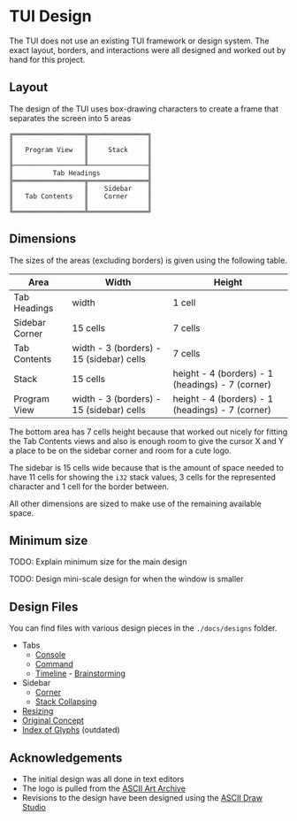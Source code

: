 # TUI Design

The TUI does not use an existing TUI framework or design system. The exact layout, borders, and interactions were all designed and worked out by hand for this project.

## Layout

The design of the TUI uses box-drawing characters to create a frame
that separates the screen into 5 areas

```
╔══════════════════╦═══════════════╗
║                  ║               ║
║   Program View   ║     Stack     ║
║                  ║               ║
╟──────────────────╨───────────────╢
║          Tab Headings            ║
╠══════════════════╦═══════════════╣
║                  ║    Sidebar    ║
║   Tab Contents   ║    Corner     ║
║                  ║               ║
╚══════════════════╩═══════════════╝
```

## Dimensions

The sizes of the areas (excluding borders) is given using the following table.

| Area | Width | Height |
|-|-|-|
| Tab Headings | width | 1 cell |
| Sidebar Corner | 15 cells | 7 cells |
| Tab Contents | width - 3 (borders) - 15 (sidebar) cells | 7 cells |
| Stack | 15 cells | height - 4 (borders) - 1 (headings) - 7 (corner) | 
| Program View | width - 3 (borders) - 15 (sidebar) cells | height - 4 (borders) - 1 (headings) - 7 (corner) |

The bottom area has 7 cells height because that worked out nicely for fitting the Tab Contents views and also is enough room to give the cursor X and Y a place to be on the sidebar corner and room for a cute logo.

The sidebar is 15 cells wide because that is the amount of space needed to have 11 cells for showing the `i32` stack values, 3 cells for the represented character and 1 cell for the border between.

All other dimensions are sized to make use of the remaining available space.

## Minimum size

TODO: Explain minimum size for the main design

TODO: Design mini-scale design for when the window is smaller

## Design Files

You can find files with various design pieces in the `./docs/designs` folder.

- Tabs
  - [Console](./designs/tab_console.txt)
  - [Command](./designs/tab_command.txt)
  - [Timeline](./designs/tab_timeline.txt) - [Brainstorming](./designs/timeline.md)
- Sidebar
  - [Corner](./designs/sidebar_corner.txt)
  - [Stack Collapsing](./designs/stack_collapsing.md)
- [Resizing](./designs/resizing.md)
- [Original Concept](./designs/original_concept.txt)
- [Index of Glyphs](./designs/index_of_glyphs.md) (outdated)

## Acknowledgements

* The initial design was all done in text editors
* The logo is pulled from the [ASCII Art Archive](https://www.asciiart.eu/animals/cats)
* Revisions to the design have been designed using the [ASCII Draw Studio](https://www.asciiart.eu/ascii-draw-studio/app)